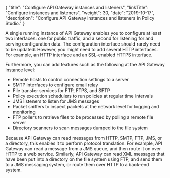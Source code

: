 {
"title": "Configure API Gateway instances and listeners",
"linkTitle": "Configure instances and listeners",
"weight": 30,
"date": "2019-10-17",
"description": "Configure API Gateway instances and listeners in Policy Studio."
}

A single running instance of API Gateway enables you to configure at least two interfaces: one for public traffic, and a second for listening for and serving configuration data. The configuration interface should rarely need to be updated. However, you might need to add several HTTP interfaces. For example, an HTTP interface and an SSL-enabled HTTPS interface.

Furthermore, you can add features such as the following at the API Gateway instance level:

* Remote hosts to control connection settings to a server
* SMTP interfaces to configure email relay
* File transfer services for FTP, FTPS, and SFTP
* Policy execution schedulers to run policies at regular time intervals
* JMS listeners to listen for JMS messages
* Packet sniffers to inspect packets at the network level for logging and monitoring
* FTP pollers to retrieve files to be processed by polling a remote file server
* Directory scanners to scan messages dumped to the file system

Because API Gateway can read messages from HTTP, SMTP, FTP, JMS, or a directory, this enables it to perform protocol translation. For example, API Gateway can read a message from a JMS queue, and then route it on over HTTP to a web service. Similarly, API Gateway can read XML messages that have been put into a directory on the file system using FTP, and send them to a JMS messaging system, or route them over HTTP to a back-end system.
